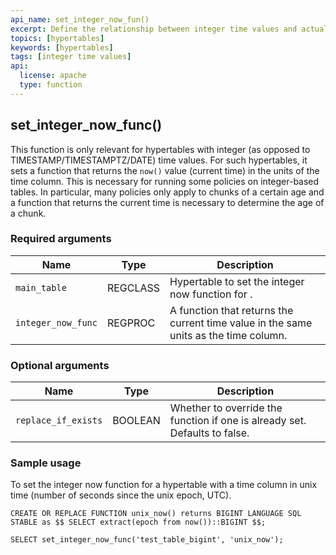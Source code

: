 ```yaml
---
api_name: set_integer_now_fun()
excerpt: Define the relationship between integer time values and actual time
topics: [hypertables]
keywords: [hypertables]
tags: [integer time values]
api:
  license: apache
  type: function
---
```


## set_integer_now_func()

This function is only relevant for hypertables with integer (as opposed to
TIMESTAMP/TIMESTAMPTZ/DATE) time values. For such hypertables, it sets a
function that returns the `now()` value (current time) in the units of the time
column. This is necessary for running some policies on integer-based tables.
In particular, many policies only apply to chunks of a certain age and a
function that returns the current time is necessary to determine the age of a
chunk.

### Required arguments

|Name|Type|Description|
|---|---|---|
| `main_table` | REGCLASS | Hypertable to set the integer now function for .|
| `integer_now_func` | REGPROC | A function that returns the current time value in the same units as the time column. |

### Optional arguments

|Name|Type|Description|
|---|---|---|
| `replace_if_exists` | BOOLEAN | Whether to override the function if one is already set. Defaults to false.|

### Sample usage

To set the integer now function for a hypertable with a time column in unix
time (number of seconds since the unix epoch, UTC).

```
CREATE OR REPLACE FUNCTION unix_now() returns BIGINT LANGUAGE SQL STABLE as $$ SELECT extract(epoch from now())::BIGINT $$;

SELECT set_integer_now_func('test_table_bigint', 'unix_now');
```
